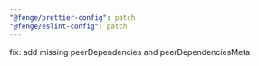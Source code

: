 ```yaml
---
"@fenge/prettier-config": patch
"@fenge/eslint-config": patch
---
```


fix: add missing peerDependencies and peerDependenciesMeta
